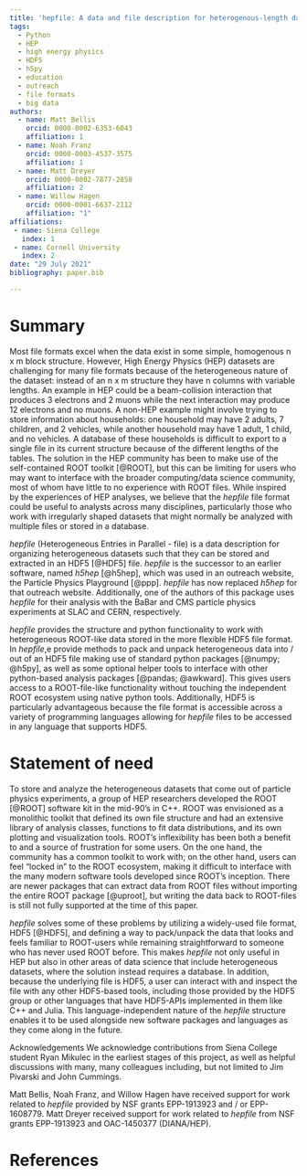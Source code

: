 ```yaml
---
title: 'hepfile: A data and file description for heterogenous-length data, implemented in python and HDF5'
tags:
  - Python
  - HEP
  - high energy physics
  - HDF5
  - h5py
  - education
  - outreach
  - file formats
  - big data
authors:
  - name: Matt Bellis
    orcid: 0000-0002-6353-6043
    affiliation: 1
  - name: Noah Franz
    orcid: 0000-0003-4537-3575
    affiliation: 1
  - name: Matt Dreyer
    orcid: 0000-0002-7877-2858
    affiliation: 2
  - name: Willow Hagen
    orcid: 0000-0001-6637-2112
    affiliation: "1"
affiliations:
 - name: Siena College
   index: 1
 - name: Cornell University
   index: 2
date: "29 July 2021"
bibliography: paper.bib

---
```


# Summary
Most file formats excel when the data exist in some simple, homogenous n x m block structure. However, High Energy Physics (HEP) datasets are challenging for many file formats because of the heterogeneous nature of the dataset: instead of an n x m structure they have n columns with variable lengths. An example in HEP could be a beam-collision interaction that produces 3 electrons and 2 muons while the next interaction may produce 12 electrons and no muons. A non-HEP example might involve trying to store information about households: one household may have 2 adults, 7 children, and 2 vehicles, while another household may have 1 adult, 1 child, and no vehicles. A database of these households is difficult to export to a single file in its current structure because of the different lengths of the tables. The solution in the HEP community has been to make use of the self-contained ROOT toolkit [@ROOT], but this can be limiting for users who may
want to interface with the broader computing/data science community, most of whom have little to no experience with ROOT files. While inspired
by the experiences of HEP analyses, we believe that the *hepfile* file format could be useful to analysts
across many disciplines, particularly those who work with irregularly shaped datasets that might normally
be analyzed with multiple files or stored in a database.

*hepfile* (Heterogeneous Entries in Parallel - file) is a data description for organizing heterogeneous datasets such that they can be stored and extracted in an HDF5 [@HDF5] file. *hepfile* is the successor to an earlier software, named *h5hep* [@h5hep], which was used in an outreach website, the Particle Physics Playground [@ppp]. *hepfile* has now replaced *h5hep* for that outreach website. Additionally, one of the authors of this package uses *hepfile* for their analysis with the BaBar and CMS particle physics experiments at SLAC and CERN, respectively.

*hepfile* provides the structure and python functionality to work with heterogeneous ROOT-like data stored in the more flexible HDF5 file format. In *hepfile*,e provide methods to pack and unpack heterogeneous data into / out of an HDF5 file making use of standard python packages [@numpy; @h5py], as well as some optional helper tools to interface with other python-based analysis packages [@pandas; @awkward]. This gives users access to a ROOT-file-like functionality without touching the independent ROOT ecosystem using native python tools. Additionally, HDF5 is particularly advantageous because the file format is accessible across a variety of programming languages allowing for *hepfile* files to be accessed in any language that supports HDF5.

# Statement of need
To store and analyze the heterogeneous datasets that come out of particle physics experiments, a group of HEP researchers developed the ROOT [@ROOT] software kit in the mid-90’s in C++. ROOT was envisioned as a monolithic toolkit that defined its own file structure and had an extensive library of analysis classes, functions to fit data distributions, and its own plotting and visualization tools. ROOT’s inflexibility has been both a benefit to and a source of frustration for some users. On the one hand, the community has a common toolkit to work with; on the other hand, users can feel “locked in” to the ROOT ecosystem, making it difficult to interface with the many modern software tools developed since ROOT’s inception. There are newer packages that can extract data from ROOT files without importing the entire ROOT package [@uproot], but writing the data back to ROOT-files is still not fully supported at the time of this paper.

*hepfile* solves some of these problems by utilizing a widely-used file format, HDF5 [@HDF5], and defining a way to pack/unpack the data that looks and feels familiar to ROOT-users while remaining straightforward to someone who has never used ROOT before. This makes *hepfile* not only useful in HEP but also in other areas of data science that include heterogeneous datasets, where the solution instead requires a database.
In addition, because the underlying file is HDF5, a user can interact with and inspect the file with any other HDF5-based tools, including those provided by the HDF5 group or other languages that have HDF5-APIs implemented in them like C++ and Julia. This language-independent nature of the *hepfile* structure enables it to be used alongside new software packages and languages as they come along in the future.

Acknowledgements
We acknowledge contributions from Siena College student Ryan Mikulec in the earliest stages of this project, as well as helpful discussions with many, many colleagues including, but not limited to Jim Pivarski and John Cummings.

Matt Bellis, Noah Franz, and Willow Hagen have received support for work related to *hepfile* provided by NSF grants EPP-1913923 and / or EPP-1608779. Matt Dreyer received support for work related to *hepfile* from NSF grants EPP-1913923 and OAC-1450377 (DIANA/HEP).

# References
